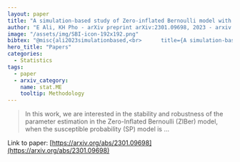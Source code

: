```yaml
---
layout: paper
title: "A simulation-based study of Zero-inflated Bernoulli model with various models for the susceptible probability"
author: "E Ali, KH Pho - arXiv preprint arXiv:2301.09698, 2023 - arxiv.org"
image: "/assets/img/SBI-icon-192x192.png"
bibtex: "@misc{ali2023simulationbased,<br>      title={A simulation-based study of Zero-inflated Bernoulli model with various models for the susceptible probability}, <br>      author={Essoham Ali and Kim-Hung Pho},<br>      year={2023},<br>      eprint={2301.09698},<br>      archivePrefix={arXiv},<br>      primaryClass={stat.ME}<br>}"
hero_title: "Papers"
categories:
  - Statistics
tags:
  - paper
  - arxiv_category:
    name: stat.ME
    tooltip: Methodology
---
```

>In this work, we are interested in the stability and robustness of the parameter estimation in the Zero-Inflated Bernoulli (ZIBer) model, when the susceptible probability (SP) model is …

Link to paper: [https://arxiv.org/abs/2301.09698](https://arxiv.org/abs/2301.09698)


